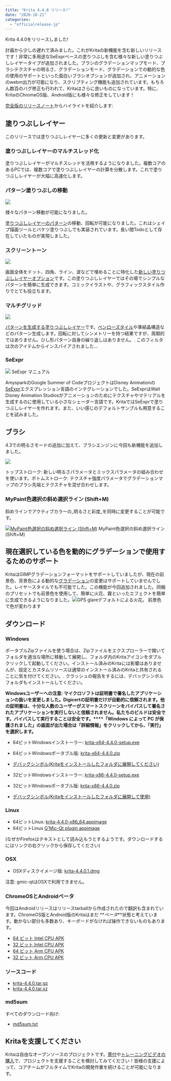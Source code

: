 ```yaml
---
title: "Krita 4.4.0 リリース!"
date: "2020-10-21"
categories: 
  - "officialrelease-jp"
---
```


Krita 4.4.0をリリースしました!

計画から少しの遅れで済みました。これがKritaの新機能を含む新しいリリースです！非常に多用途なSeExprベースの塗りつぶしを含む様々な新しい塗りつぶしレイヤータイプが追加されました。ブラシのグラデーションマップモード、ブラシテクスチャの明るさ、グラデーションモード、グラデーションでの動的な色の使用のサポートといった面白いブラシオプションが追加され、アニメーションのwebm出力が可能になり、スクリプティング機能も追加されています。もちろん数百のバグ修正も行われて、Kritaはさらに良いものになっています。特に、KritaのChromeOS版、Android版にも様々な修正をしています！

[完全版のリリースノート](https://krita.org/en/krita-4-4-0-release-notes/)からハイライトを紹介します:

## 塗りつぶしレイヤー

このリリースでは塗りつぶしレイヤーに多くの更新と変更があります。

### 塗りつぶしレイヤーのマルチスレッド化

塗りつぶしレイヤーがマルチスレッドを活用するようになりました。複数コアのあるPCでは、複数コアで塗りつぶしレイヤーの計算を分散します。これで塗りつぶしレイヤーが大幅に高速化します。

### パターン塗りつぶしの移動

[![](/images/posts/2020/krita_4_4_texture_example.png)](/images/posts/2020/krita_4_4_texture_example.png)

様々なパターン移動が可能になりました。

[塗りつぶしレイヤーのパターン](https://docs.krita.org/en/reference_manual/layers_and_masks/fill_layer_generators/pattern_fill.html)の移動、回転が可能になりました。これはシェイプ描画ツールとバケツ塗りつぶしでも実装されています。長い間Todoとして存在していたものが実現しました。

### スクリーントーン

[![](/images/posts/2020/fill_layer_screentone_postprocessing.png)](/images/posts/2020/fill_layer_screentone_postprocessing.png)

画面全体をドット、四角、ライン、波などで埋めることに特化した[新しい塗りつぶしレイヤーオプション](https://docs.krita.org/en/reference_manual/layers_and_masks/fill_layer_generators/screentone.html)です。この塗りつぶしレイヤーではその場でシンプルなパターンを簡単に生成できます。コミックイラストや、グラフィックスタイル作りでとても役立ちます。

### マルチグリッド

[![](/images/posts/2020/multigrid-color-examples.png)](/images/posts/2020/multigrid-color-examples.png)

[パターンを生成する塗りつぶしレイヤー](https://docs.krita.org/en/reference_manual/layers_and_masks/fill_layer_generators/multigrid.html)です。[ペンローズタイル](https://en.wikipedia.org/wiki/Penrose_tiling)や準結晶構造などのパターン生成します。回転に対してシンメトリーを持つ結果ですが、周期的ではありません。ひし形パターン自身の繰り返しはありません。. このフィルタは次のアイテムからインスパイアされました…

### SeExpr

[![](/images/posts/2020/1096px-SeExpr_manual_1.jpg)](/images/posts/2020/1096px-SeExpr_manual_1.jpg) SeExpr マニュアル

AmysparkのGoogle Summer of CodeプロジェクトはDisney Animationの[SeExpr](https://docs.krita.org/en/reference_manual/layers_and_masks/fill_layer_generators/seexpr.html)エクスプレッション言語のインテグレーションでした。SeExprはWalt Disney Animation Studiosがアニメーションのためにテクスチャやマテリアルを生成するのに使用している小さなシェーダー言語です。KritaではSeExprで塗りつぶしレイヤーを作れます。また、いい感じのデフォルトサンプルも用意することを試みました。

## ブラシ

4.3での明るさモードの追加に加えて、ブラシエンジンに今回も新機能を追加しました。

[![](/images/posts/2020/flowers_gradients_lightness.png)](/images/posts/2020/flowers_gradients_lightness.png)

トップストローク: 新しい明るさパラメータとミックスパラメータの組み合わせを使います。ボトムストローク: テクスチャ強度パラメータでグラデーションマップのブラシ先端とテクスチャを混ぜ合わせします。

### MyPaint色選択の斜め選択ライン (Shift+M)

斜めラインでアクティブカラーの_明るさと彩度_を同時に変更することが可能です。

[![MyPaint色選択の斜め選択ライン (Shift+M)](/images/posts/2020/mypaint_selector_diagonal.png)](/images/posts/2020/mypaint_selector_diagonal.png) MyPaint色選択の斜め選択ライン (Shift+M)

## 現在選択している色を動的にグラデーションで使用するためのサポート

KritaはGIMPグラデーションフォーマットをサポートしていましたが、現在の前景色、背景色による動的な[グラデーション](https://docs.krita.org/en/reference_manual/resource_management/resource_gradients.html)の変更はサポートしていませんでした。レイヤースタイルでも不可能でした。この機能が今回追加されました。同梱のプリセットでも前景色を使用して、簡単に火花、霧といったエフェクトを簡単に生成できるようになりました。[![](/images/posts/2020/fg_changing_gradients_for_sparkles.png)](/images/posts/2020/fg_changing_gradients_for_sparkles.png)GPS glareデフォルトによる火花。 前景色で色が変わります

## ダウンロード

### Windows

ポータブルZipファイルを使う場合は、Zipファイルをエクスプローラーで開いてフォルダを適当な場所に移動して展開し、フォルダ内のKritaアイコンをダブルクリックして起動してください。インストール済みのKritaには影響はありませんが、設定とカスタムリソースは通常のインストール済みのKritaと共有されることに気を付けてください。. クラッシュの報告をするには、デバッグシンボルフォルダもインストールしてください。

**Windowsユーザーへの注意: マイクロソフトは証明書で署名したアプリケーションの扱いを変更しました。Digicertの証明書だけが自動的に信頼されます。他の証明書は、十分な人数のユーザーがスマートスクリーンをバイパスして署名されたアプリケーションを実行しないと信頼されません。私たちのビルドは安全です。バイバスして実行することは安全です。****「Windows によって PC が保護されました」の画面が出た場合は「詳細情報」をクリックしてから、「実行」を選択します。**

- 64ビットWindowsインストーラー: [krita-x64-4.4.0-setup.exe](https://download.kde.org/stable/krita/4.4.0/krita-x64-4.4.0-setup.exe)
- 64ビットWindowsポータブル版: [krita-x64-4.4.0.zip](https://download.kde.org/stable/krita/4.4.0/krita-x64-4.4.0.zip)
- [デバッグシンボル(Kritaをインストールしたフォルダに展開してください)](https://download.kde.org/stable/krita/4.4.0/krita-x64-4.4.0-dbg.zip)

- 32ビットWindowsインストーラー: [krita-x86-4.4.0-setup.exe](https://download.kde.org/stable/krita/4.4.0/krita-x86-4.4.0-setup.exe)
- 32ビットWindowsポータブル版: [krita-x86-4.4.0.zip](https://download.kde.org/stable/krita/4.4.0/krita-x86-4.4.0.zip)
- [デバッグシンボル(Kritaをインストールしたフォルダに展開して使用)](https://download.kde.org/stable/krita/4.4.0/krita-x86-4.4.0-dbg.zip)

### Linux

- 64ビットLinux: [krita-4.4.0-x86\_64.appimage](https://download.kde.org/stable/krita/4.4.0/krita-4.4.0-x86_64.appimage)
- 64ビットLinux [G'Mic-Qt plugin appimage](https://download.kde.org/stable/krita/4.4.0/gmic_krita_qt-x86_64.appimage)

(なぜかFirefoxはテキストとして読み込もうとするようです。ダウンロードするにはリンクの右クリックから保存してください)

### OSX

- OSXディスクイメージ版: [krita-4.4.0.1.dmg](https://download.kde.org/stable/krita/4.4.0/krita-4.4.0.dmg)

注意: gmic-qtはOSXで利用できません。

### ChromeOSとAndroidベータ

今回はAndroidリリースはリリースtarballから作成されたので翻訳も含まれています。ChromeOS版とAndroid版のKritaはまだ **_ベータ_**状態と考えています。動かない部分も多数あり、キーボードがなければ操作できないものもあります。

- [64 ビット Intel CPU APK](https://download.kde.org/stable/krita/4.4.0/krita-x86_64-4.4.0-release.apk)
- [32 ビット Intel CPU APK](https://download.kde.org/stable/krita/4.4.0/krita-x86-4.4.0-release.apk)
- [64 ビット Arm CPU APK](https://download.kde.org/stable/krita/4.4.0/krita-arm64-4.4.0-release.apk)
- [32 ビット Arm CPU APK](https://download.kde.org/stable/krita/4.4.0/krita-arm32-4.4.0-release.apk)

### ソースコード

- [krita-4.4.0.tar.gz](https://download.kde.org/stable/krita/4.4.0/krita-4.4.0.tar.gz)
- [krita-4.4.0.tar.xz](https://download.kde.org/stable/krita/4.4.0/krita-4.4.0.tar.xz)

### md5sum

すべてのダウンロード向け:

- [md5sum.txt](https://download.kde.org/stable/krita/4.4.0/md5sum.txt)

## Kritaを支援してください

Kritaは自由なオープンソースのプロジェクトです。[寄付](https://krita.org/jp/support-us-jp/donations-jp/)や[トレーニングビデオの購入](https://krita.org/en/shop/)で、プロジェクトを支援することを検討してみてください！皆様の支援によって、コアチームがフルタイムでKritaの開発作業を続けることが可能になります。
